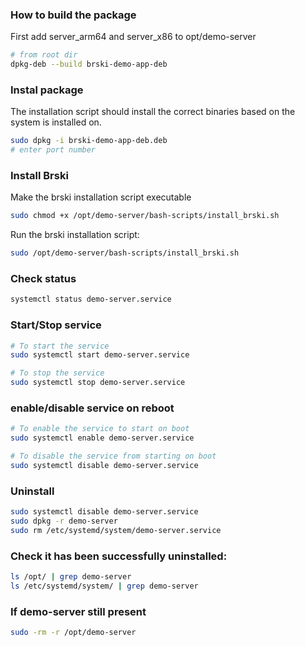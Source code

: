 
### How to build the package

First add server_arm64 and server_x86 to opt/demo-server
```sh
# from root dir
dpkg-deb --build brski-demo-app-deb
```

### Instal package
The installation script should install the correct binaries based on the system is installed on.
```sh
sudo dpkg -i brski-demo-app-deb.deb
# enter port number
```

### Install Brski
Make the brski installation script executable
```sh
sudo chmod +x /opt/demo-server/bash-scripts/install_brski.sh
```

Run the brski installation script:
```sh
sudo /opt/demo-server/bash-scripts/install_brski.sh
```

### Check status

```sh
systemctl status demo-server.service
```

### Start/Stop service

```sh
# To start the service
sudo systemctl start demo-server.service

# To stop the service
sudo systemctl stop demo-server.service

```

### enable/disable service on reboot

```sh
# To enable the service to start on boot
sudo systemctl enable demo-server.service

# To disable the service from starting on boot
sudo systemctl disable demo-server.service

```
### Uninstall

```sh
sudo systemctl disable demo-server.service
sudo dpkg -r demo-server   
sudo rm /etc/systemd/system/demo-server.service

```

### Check it has been successfully uninstalled:

```sh
ls /opt/ | grep demo-server
ls /etc/systemd/system/ | grep demo-server
```

### If demo-server still present

```sh
sudo -rm -r /opt/demo-server
```